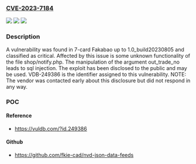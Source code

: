 ### [CVE-2023-7184](https://cve.mitre.org/cgi-bin/cvename.cgi?name=CVE-2023-7184)
![](https://img.shields.io/static/v1?label=Product&message=Fakabao&color=blue)
![](https://img.shields.io/static/v1?label=Version&message=%3D%201.0_build20230805%20&color=brighgreen)
![](https://img.shields.io/static/v1?label=Vulnerability&message=CWE-89%20SQL%20Injection&color=brighgreen)

### Description

A vulnerability was found in 7-card Fakabao up to 1.0_build20230805 and classified as critical. Affected by this issue is some unknown functionality of the file shop/notify.php. The manipulation of the argument out_trade_no leads to sql injection. The exploit has been disclosed to the public and may be used. VDB-249386 is the identifier assigned to this vulnerability. NOTE: The vendor was contacted early about this disclosure but did not respond in any way.

### POC

#### Reference
- https://vuldb.com/?id.249386

#### Github
- https://github.com/fkie-cad/nvd-json-data-feeds

